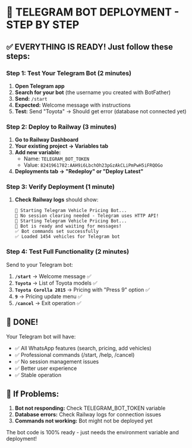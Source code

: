 # 🤖 TELEGRAM BOT DEPLOYMENT - STEP BY STEP

## ✅ EVERYTHING IS READY! Just follow these steps:

### Step 1: Test Your Telegram Bot (2 minutes)
1. **Open Telegram app**
2. **Search for your bot** (the username you created with BotFather)
3. **Send:** `/start`
4. **Expected:** Welcome message with instructions
5. **Test:** Send "Toyota" → Should get error (database not connected yet)

### Step 2: Deploy to Railway (3 minutes)
1. **Go to Railway Dashboard**
2. **Your existing project → Variables tab**
3. **Add new variable:**
   - Name: `TELEGRAM_BOT_TOKEN`
   - Value: `8241961782:AAH9i6LbchOh23pGzAkCLiPmPwH5iFRQOGo`
4. **Deployments tab → "Redeploy" or "Deploy Latest"**

### Step 3: Verify Deployment (1 minute)
1. **Check Railway logs** should show:
   ```
   🤖 Starting Telegram Vehicle Pricing Bot...
   🚀 No session clearing needed - Telegram uses HTTP API!
   🚀 Starting Telegram Vehicle Pricing Bot...
   🤖 Bot is ready and waiting for messages!
   ✅ Bot commands set successfully
   ✅ Loaded 1454 vehicles for Telegram bot
   ```

### Step 4: Test Full Functionality (2 minutes)
Send to your Telegram bot:
1. **`/start`** → Welcome message ✅
2. **`Toyota`** → List of Toyota models ✅
3. **`Toyota Corolla 2015`** → Pricing with "Press 9" option ✅
4. **`9`** → Pricing update menu ✅
5. **`/cancel`** → Exit operation ✅

## 🎉 DONE! 

Your Telegram bot will have:
- ✅ All WhatsApp features (search, pricing, add vehicles)
- ✅ Professional commands (/start, /help, /cancel)
- ✅ No session management issues
- ✅ Better user experience
- ✅ Stable operation

## 🚨 If Problems:
1. **Bot not responding:** Check TELEGRAM_BOT_TOKEN variable
2. **Database errors:** Check Railway logs for connection issues
3. **Commands not working:** Bot might not be deployed yet

The bot code is 100% ready - just needs the environment variable and deployment!